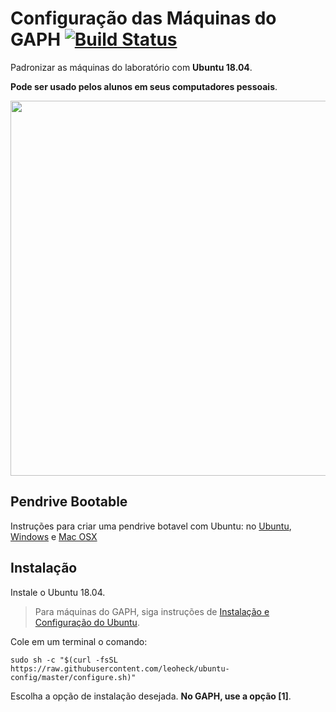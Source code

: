 # Configuração das Máquinas do GAPH [![Build Status](https://travis-ci.org/leoheck/ubuntu-config.svg?branch=master)](https://travis-ci.org/leoheck/ubuntu-config)

Padronizar as máquinas do laboratório com **Ubuntu 18.04**.

**Pode ser usado pelos alunos em seus computadores pessoais**.

<img src="https://rawgit.com/leoheck/ubuntu-config/master/images/menus.png" width="600px">

## Pendrive Bootable

Instruções para criar uma pendrive botavel com Ubuntu: no 
[Ubuntu](http://www.ubuntu.com/download/desktop/create-a-usb-stick-on-ubuntu), 
[Windows](http://www.ubuntu.com/download/desktop/create-a-usb-stick-on-windows) e
[Mac OSX](http://www.ubuntu.com/download/desktop/create-a-usb-stick-on-mac-osx)

## Instalação

Instale o Ubuntu 18.04.
> Para máquinas do GAPH, siga instruções de [Instalação e Configuração do Ubuntu](https://github.com/leoheck/ubuntu-config/wiki/Instala%C3%A7%C3%A3o-e-Configura%C3%A7%C3%A3o-do-Ubuntu).


Cole em um terminal o comando:
```
sudo sh -c "$(curl -fsSL https://raw.githubusercontent.com/leoheck/ubuntu-config/master/configure.sh)"
```
Escolha a opção de instalação desejada. **No GAPH, use a opção [1]**.
